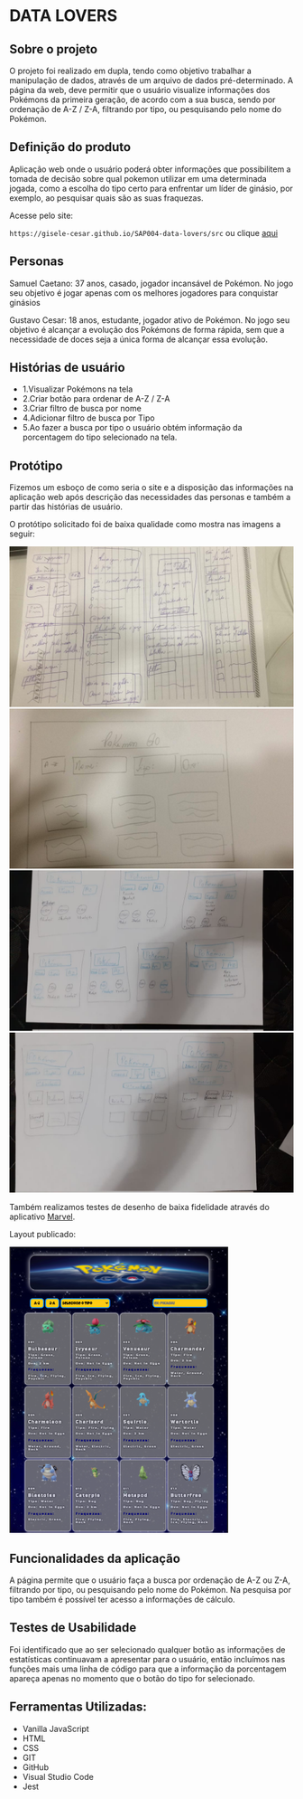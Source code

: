 # DATA LOVERS

## Sobre o projeto

O projeto foi realizado em dupla, tendo como objetivo trabalhar a manipulação de dados, através de um arquivo de dados pré-determinado. A página da web, deve permitir que o usuário visualize informações dos Pokémons da primeira geração, de acordo com a sua busca, sendo por ordenação de A-Z / Z-A, filtrando por tipo, ou pesquisando pelo nome do Pokémon.

## Definição do produto

Aplicação web onde o usuário poderá obter informações que possibilitem a tomada de decisão sobre qual pokemon utilizar em uma determinada jogada, como a escolha do tipo certo para enfrentar um líder de ginásio, por exemplo, ao pesquisar quais são as suas fraquezas.

Acesse pelo site:

`https://gisele-cesar.github.io/SAP004-data-lovers/src` ou clique [aqui](https://gisele-cesar.github.io/SAP004-data-lovers/src)

## Personas

Samuel Caetano: 37 anos, casado, jogador incansável de Pokémon. No jogo seu objetivo é jogar apenas com os melhores jogadores para conquistar ginásios 

Gustavo Cesar: 18 anos, estudante, jogador ativo de Pokémon. No jogo seu objetivo é alcançar a evolução dos Pokémons de forma rápida, sem que a necessidade de doces seja a única forma de alcançar essa evolução. 

## Histórias de usuário

* 1.Visualizar Pokémons na tela
* 2.Criar botão para ordenar de A-Z / Z-A
* 3.Criar filtro de busca por nome
* 4.Adicionar filtro de busca por Tipo 
* 5.Ao fazer a busca por tipo o usuário obtém informação da porcentagem do tipo selecionado na tela. 

## Protótipo

Fizemos um esboço de como seria o site e a disposição das informações na aplicação web após descrição das necessidades das personas e também a partir das histórias de usuário.

O protótipo solicitado foi de baixa qualidade como mostra nas imagens a seguir:

![layout1](src/Img/PrototipoGih1.jpeg)
![layout1](src/Img/PrototipoGih2.jpeg)
![layout1](src/Img/PrototipoRe1.jpeg)
![layout1](src/Img/PrototipoRe2.jpeg)

Também realizamos testes de desenho de baixa fidelidade através do aplicativo [Marvel](https://marvelapp.com/575b2ij/screen/68480001).

Layout publicado:

![layoutPublicado](src/Img/LayoutFinal.png)

## Funcionalidades da aplicação

A página permite que o usuário faça a busca por ordenação de A-Z ou Z-A, filtrando por tipo, ou pesquisando pelo nome do Pokémon. Na pesquisa por tipo também é possível ter acesso a informações de cálculo.

## Testes de Usabilidade

Foi identificado que ao ser selecionado qualquer botão as informações de estatísticas continuavam a apresentar para o usuário, então incluímos nas funções mais uma linha de código para que a informação da porcentagem apareça apenas no momento que o botão do tipo for selecionado.

## Ferramentas Utilizadas:

* Vanilla JavaScript
* HTML
* CSS
* GIT
* GitHub
* Visual Studio Code
* Jest